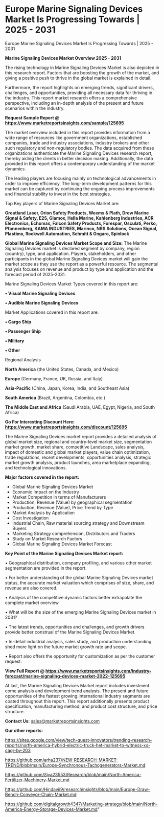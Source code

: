# Europe Marine Signaling Devices Market Is Progressing Towards | 2025 - 2031
 Europe Marine Signaling Devices Market Is Progressing Towards | 2025 - 2031

<Strong> Marine Signaling Devices Market Overview 2025 - 2031</strong>

The rising technology in Marine Signaling Devices Market is also depicted in this research report. Factors that are boosting the growth of the market, and giving a positive push to thrive in the global market is explained in detail.

Furthermore, the report highlights on emerging trends, significant drivers, challenges, and opportunities, providing all necessary data for thriving in the industry. This report market research offers a comprehensive perspective, including an in-depth analysis of the present and future scenarios within the industry.

<strong>Request Sample Report @ <a href=https://www.marketreportsinsights.com/sample/125695>https://www.marketreportsinsights.com/sample/125695</a></strong>

The market overview included in this report provides information from a wide range of resources like government organizations, established companies, trade and industry associations, industry brokers and other such regulatory and non-regulatory bodies. The data acquired from these organizations authenticate the Marine Signaling Devices research report, thereby aiding the clients in better decision making. Additionally, the data provided in this report offers a contemporary understanding of the market dynamics.

The leading players are focusing mainly on technological advancements in order to improve efficiency. The long-term development patterns for this market can be captured by continuing the ongoing process improvements and financial stability to invest in the best strategies.

Top Key players of Marine Signaling Devices Market are:

<strong>Greatland Laser, Orion Safety Products, Weems & Plath, Drew Marine Signal & Safety, E2S, Glamox, Hella Marine, Kahlenberg Industries, ACR Electronics, Echomax, Falcon Safety Products, Forespar, Osculati, Perko, Pfannenberg, KAMA INDUSTRIES, Marinco, NRS Solutions, Ocean Signal, Plastimo, Rockwell Automation, Schmitt & Ongaro, Spinlock</strong>

<strong><b>Global Marine Signaling Devices Market Scope and Size:</b></strong>
The Marine Signaling Devices market is declared segment by company, region (country), type, and application. Players, stakeholders, and other participants in the global Marine Signaling Devices market will gain the market scope as they use the report as a powerful resource. The segmental analysis focuses on revenue and product by type and application and the forecast period of 2025-2031.

Marine Signaling Devices Market Types covered in this report are:

<strong>• Visual Marine Signaling Devices

• Audible Marine Signaling Devices</strong>

Market Applications covered in this report are:

<strong>• Cargo Ship

• Passenger Ship

• Military

• Other</strong> 

Regional Analysis

<strong>North America</strong> (the United States, Canada, and Mexico)

<strong>Europe</strong> (Germany, France, UK, Russia, and Italy)

<strong>Asia-Pacific</strong> (China, Japan, Korea, India, and Southeast Asia)

<strong>South America</strong> (Brazil, Argentina, Colombia, etc.)

<strong>The Middle East and Africa</strong> (Saudi Arabia, UAE, Egypt, Nigeria, and South Africa)

<strong>Go For Interesting Discount Here: <a href=https://www.marketreportsinsights.com/discount/125695>https://www.marketreportsinsights.com/discount/125695</a></strong>

The Marine Signaling Devices market report provides a detailed analysis of global market size, regional and country-level market size, segmentation market growth, market share, competitive Landscape, sales analysis, impact of domestic and global market players, value chain optimization, trade regulations, recent developments, opportunities analysis, strategic market growth analysis, product launches, area marketplace expanding, and technological innovations.

<strong><b>Major factors covered in the report:</b></strong>
<ul>
  <li>Global Marine Signaling Devices Market </li>
  <li>Economic Impact on the Industry</li>
  <li>Market Competition in terms of Manufacturers</li>
  <li>Production, Revenue (Value) by geographical segmentation</li>
  <li>Production, Revenue (Value), Price Trend by Type</li>
  <li>Market Analysis by Application</li>
  <li>Cost Investigation</li>
  <li>Industrial Chain, Raw material sourcing strategy and Downstream Buyers</li>
  <li>Marketing Strategy comprehension, Distributors and Traders</li>
  <li>Study on Market Research Factors</li>
  <li>Global Marine Signaling Devices Market Forecast</li>
</ul>

<strong><b>Key Point of the Marine Signaling Devices Market report:</b></strong>

• Geographical distribution, company profiling, and various other market segmentation are provided in the report.

• For better understanding of the global Marine Signaling Devices market status, the accurate market valuation which comprises of size, share, and revenue are also covered.

• Analysis of the competitive dynamic factors better extrapolate the complete market overview

• What will be the size of the emerging Marine Signaling Devices market in 2031?

• The latest trends, opportunities and challenges, and growth drivers provide better construal of the Marine Signaling Devices Market.

• In-detail industrial analysis, sales study, and production understanding shed more light on the future market growth rate and scope.

• Report also offers the opportunity for customization as per the customer request.

<strong><b>View Full Report @ <a href=https://www.marketreportsinsights.com/industry-forecast/marine-signaling-devices-market-2022-125695>https://www.marketreportsinsights.com/industry-forecast/marine-signaling-devices-market-2022-125695</a></b></strong>


At last, the Marine Signaling Devices Market report includes investment come analysis and development trend analysis. The present and future opportunities of the fastest growing international industry segments are coated throughout this report. This report additionally presents product specification, manufacturing method, and product cost structure, and price structure.

<strong>Contact Us:</strong>
sales@marketreportsinsights.com

<strong>Our other reports:</strong>

<a href=https://sites.google.com/view/tech-quest-innovators/trending-research-reports/north-america-hybrid-electric-truck-het-market-to-witness-xx-cagr-by-203>https://sites.google.com/view/tech-quest-innovators/trending-research-reports/north-america-hybrid-electric-truck-het-market-to-witness-xx-cagr-by-203</a>

<a href=https://github.com/arha237/NEW-RESEARCH-MARKET-TREND/blob/main/Europe-Synchronous-Tachogenerators-Market.md>https://github.com/arha237/NEW-RESEARCH-MARKET-TREND/blob/main/Europe-Synchronous-Tachogenerators-Market.md</a>

<a href=https://github.com/Siya23553/Research/blob/main/North-America-Fertilizer-Machinery-Market.md>https://github.com/Siya23553/Research/blob/main/North-America-Fertilizer-Machinery-Market.md</a>

<a href=https://github.com/Hindavii9/researchinsights/blob/main/Europe-Draw-Bench-Conveyor-Chain-Market.md>https://github.com/Hindavii9/researchinsights/blob/main/Europe-Draw-Bench-Conveyor-Chain-Market.md</a>

<a href=https://github.com/digitalgrowth4347/Marketing-strategy/blob/main/North-America-Energy-Storage-Devices-Market.md>https://github.com/digitalgrowth4347/Marketing-strategy/blob/main/North-America-Energy-Storage-Devices-Market.md</a>"
